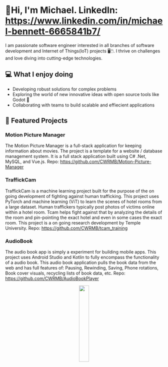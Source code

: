 # 👋Hi, I'm Michael. LinkedIn: https://www.linkedin.com/in/michael-bennett-6665841b7/
I am passionate software engineer interested in all branches of software development and Internet of Things(IoT) projects 🖥🖱. I thrive on challenges and love diving into cutting-edge technologies.

## 💻 What I enjoy doing
- Developing robust solutions for complex problems
- Exploring the world of new innovative ideas with open source tools like Godot 🤖
- Collaborating with teams to build scalable and effiecient applications

## 🚀 Featured Projects

### Motion Picture Manager
The Motion Picture Manager is a full-stack application for keeping information about movies. The project is a template for a website / database management system. It is a full stack application built using C# .Net, MySQL, and Vue.js.
Repo: https://github.com/CWRMB/Motion-Picture-Manager

### TraffickCam
TraffickCam is a machine learning project built for the purpose of the on going development of fighting against human trafficking. This project uses PyTorch and machine learning (ViT) to learn the scenes of hotel rooms from a large dataset. Human traffickers typically post photos of victims online within a hotel room. Tcam helps fight against that by analyzing the details of the room and pin-pointing the exact hotel and even in some cases the exact room. This project is a on going research development by Temple University. 
Repo: https://github.com/CWRMB/tcam_training

### AudioBook
The audio book app is simply a experiment for building mobile apps. This project uses Android Studio and Kotlin to fully encompass the functionality of a audio book. This audio book application pulls the book data from the web and has full features of: 
  Pausing, Rewinding, Saving, Phone rotations, Book cover visuals, recycling lists of book data, etc.
Repo: https://github.com/CWRMB/AudioBookPlayer 

<div align="center">
<img src="https://user-images.githubusercontent.com/89660661/152409694-3329d642-2f2b-4911-9bec-cf99a591f5e6.png" width=25% height=25%>
<div>

